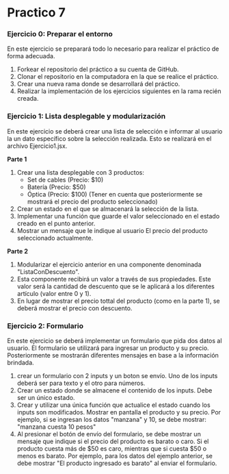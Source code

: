 # Practico 7

### Ejercicio 0: Preparar el entorno
En este ejercicio se preparará todo lo necesario para realizar el práctico de forma adecuada.

1. Forkear el repositorio del práctico a su cuenta de GitHub.
2. Clonar el repositorio en la computadora en la que se realice el práctico.
3. Crear una nueva rama donde se desarrollará del práctico.
4. Realizar la implementación de los ejercicios siguientes en la rama recién creada.

### Ejercicio 1: Lista desplegable y modularización

En este ejercicio se deberá crear una lista de selección e informar al usuario la un dato específico sobre la selección realizada. Esto se realizará en el archivo Ejercicio1.jsx.

**Parte 1**

1. Crear una lista desplegable con 3 productos:
   * Set de cables (Precio: $10)
   * Batería (Precio: $50)
   * Óptica (Precio: $100)
  (Tener en cuenta que posteriormente se mostrará el precio del producto seleccionado)
2. Crear un estado en el que se almacenará la selección de la lista.
3. Implementar una función que guarde el valor seleccionado en el estado creado en el punto anterior.
4. Mostrar un mensaje que le indique al usuario El precio del producto seleccionado actualmente.

**Parte 2**

1. Modularizar el ejercicio anterior en una componente denominada "ListaConDescuento".
2. Esta componente recibirá un valor a través de sus propiedades. Este valor será la cantidad de descuento que se le aplicará a los diferentes artículo (valor entre 0 y 1).
3. En lugar de mostrar el precio tottal del producto (como en la parte 1), se deberá mostrar el precio con descuento.

### Ejercicio 2: Formulario

En este ejercicio se deberá implementar un formulario que pida dos datos al usuario.
El formulario se utilizará para ingresar un producto y su precio.
Posteriormente se mostrarán diferentes mensajes en base a la información brindada.

1. crear un formulario con 2 inputs y un boton se envío. Uno de los inputs deberá ser para texto y el otro para números.
2. Crear un estado donde se almacene el contenido de los inputs. Debe ser un único estado.
3. Crear y utilizar una única función que actualice el estado cuando los inputs son modificados. Mostrar en pantalla el producto y su precio. Por ejemplo, si se ingresan los datos "manzana" y 10, se debe mostrar: "manzana cuesta 10 pesos"
4. Al presionar el botón de envío del formulario, se debe mostrar un mensaje que indique si el precio del producto es barato o caro. Si el producto cuesta más de $50 es caro, mientras que si cuesta $50 o menos es barato. Por ejemplo, para los datos del ejemplo anterior, se debe mostrar "El producto ingresado es barato" al enviar el formulario.